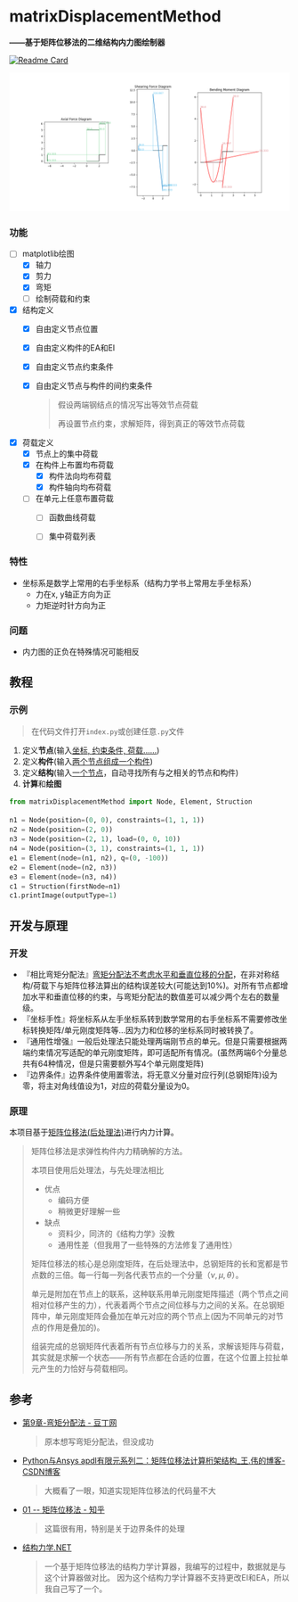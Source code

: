 # matrixDisplacementMethod

**——基于矩阵位移法的二维结构内力图绘制器**

[![Readme Card](https://github-readme-stats.vercel.app/api/pin/?username=IceTiki&repo=matrixDisplacementMethod)](https://github.com/IceTiki/matrixDisplacementMethod)

![image-20220515190240478](readme.assets/image-20220515190240478.png)

### 功能

- [ ] matplotlib绘图
  - [x] 轴力
  - [x] 剪力
  - [x] 弯矩
  - [ ] 绘制荷载和约束
- [x] 结构定义
  - [x] 自由定义节点位置
  - [x] 自由定义构件的EA和EI
  - [x] 自由定义节点约束条件
  - [x] 自由定义节点与构件的间约束条件

    > 假设两端钢结点的情况写出等效节点荷载
    >
    > 再设置节点约束，求解矩阵，得到真正的等效节点荷载
  
- [x] 荷载定义
  - [x] 节点上的集中荷载
  - [x] 在构件上布置均布荷载
    - [x] 构件法向均布荷载
    - [x] 构件轴向均布荷载
  - [ ] 在单元上任意布置荷载
    - [ ] 函数曲线荷载
    - [ ] 集中荷载列表


### 特性

* 坐标系是数学上常用的右手坐标系（结构力学书上常用左手坐标系）
  * 力在x, y轴正方向为正
  * 力矩逆时针方向为正

### 问题

* 内力图的正负在特殊情况可能相反

## 教程

### 示例

> 在代码文件打开`index.py`或创建任意`.py`文件

1. 定义**节点**(输入<u>坐标, 约束条件, 荷载......</u>)
2. 定义**构件**(输入<u>两个节点组成一个构件</u>)
3. 定义**结构**(输入<u>一个节点</u>，自动寻找所有与之相关的节点和构件)
4. **计算**和**绘图**

```python
from matrixDisplacementMethod import Node, Element, Struction

n1 = Node(position=(0, 0), constraints=(1, 1, 1))
n2 = Node(position=(2, 0))
n3 = Node(position=(2, 1), load=(0, 0, 10))
n4 = Node(position=(3, 1), constraints=(1, 1, 1))
e1 = Element(node=(n1, n2), q=(0, -100))
e2 = Element(node=(n2, n3))
e3 = Element(node=(n3, n4))
c1 = Struction(firstNode=n1)
c1.printImage(outputType=1)
```

## 开发与原理

### 开发

* 『相比弯矩分配法』<u>弯矩分配法不考虑水平和垂直位移的分配</u>，在非对称结构/荷载下与矩阵位移法算出的结构误差较大(可能达到10%)。对所有节点都增加水平和垂直位移的约束，与弯矩分配法的数值差可以减少两个左右的数量级。
* 『坐标手性』将坐标系从左手坐标系转到数学常用的右手坐标系不需要修改坐标转换矩阵/单元刚度矩阵等...因为力和位移的坐标系同时被转换了。
* 『通用性增强』一般后处理法只能处理两端刚节点的单元。但是只需要根据两端约束情况写适配的单元刚度矩阵，即可适配所有情况。(虽然两端6个分量总共有64种情况，但是只需要额外写4个单元刚度矩阵)
* 『边界条件』边界条件使用置零法，将无意义分量对应行列(总钢矩阵)设为零，将主对角线值设为1，对应的荷载分量设为0。

### 原理

本项目基于<u>矩阵位移法(后处理法)</u>进行内力计算。

> 矩阵位移法是求弹性构件内力精确解的方法。
>
> 本项目使用后处理法，与先处理法相比
>
> * 优点
>   * 编码方便
>   * 稍微更好理解一些
> * 缺点
>   * 资料少，同济的《结构力学》没教
>   * 通用性差（但我用了一些特殊的方法修复了通用性）
>
> 矩阵位移法的核心是总刚度矩阵，在后处理法中，总钢矩阵的长和宽都是节点数的三倍。每一行每一列各代表节点的一个分量（$\nu, \mu, \theta$）。
>
> 单元是附加在节点上的联系，这种联系用单元刚度矩阵描述（两个节点之间相对位移产生的力），代表着两个节点之间位移与力之间的关系。在总钢矩阵中，单元刚度矩阵会叠加在单元对应的两个节点上(因为不同单元的对节点的作用是叠加的)。
>
> 组装完成的总钢矩阵代表着所有节点位移与力的关系，求解该矩阵与荷载，其实就是求解一个状态——所有节点都在合适的位置，在这个位置上拉扯单元产生的力恰好与荷载相同。

## 参考

* [第9章-弯矩分配法 - 豆丁网](https://www.docin.com/p-2175792518.html)

  > 原本想写弯矩分配法，但没成功
  
* [Python与Ansys apdl有限元系列二：矩阵位移法计算桁架结构_王.伟的博客-CSDN博客](https://blog.csdn.net/weixin_43717845/article/details/105515372)

  > 大概看了一眼，知道实现矩阵位移法的代码量不大

* [01 -- 矩阵位移法 - 知乎](https://zhuanlan.zhihu.com/p/57871511)

  > 这篇很有用，特别是关于边界条件的处理
  
* [结构力学.NET](http://www.jglx.net/)

  > 一个基于矩阵位移法的结构力学计算器，我编写的过程中，数据就是与这个计算器做对比。
  > 因为这个结构力学计算器不支持更改EI和EA，所以我自己写了一个。

